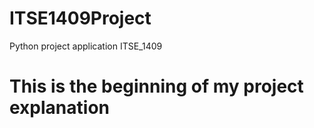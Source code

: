 # ITSE1409Project
Python project application ITSE_1409
# This is the beginning of my project explanation
